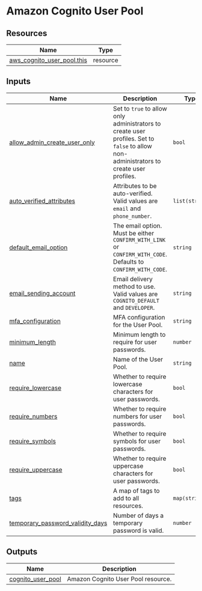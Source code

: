 # Amazon Cognito User Pool

## Resources

| Name | Type |
|------|------|
| [aws_cognito_user_pool.this](https://registry.terraform.io/providers/hashicorp/aws/latest/docs/resources/cognito_user_pool) | resource |

## Inputs

| Name | Description | Type | Default | Required |
|------|-------------|------|---------|:--------:|
| <a name="input_allow_admin_create_user_only"></a> [allow\_admin\_create\_user\_only](#input\_allow\_admin\_create\_user\_only) | Set to `true` to allow only administrators to create user profiles. Set to `false` to allow non-administrators to create user profiles. | `bool` | `true` | no |
| <a name="input_auto_verified_attributes"></a> [auto\_verified\_attributes](#input\_auto\_verified\_attributes) | Attributes to be auto-verified. Valid values are `email` and `phone_number`. | `list(string)` | `[]` | no |
| <a name="input_default_email_option"></a> [default\_email\_option](#input\_default\_email\_option) | The email option. Must be either `CONFIRM_WITH_LINK` or `CONFIRM_WITH_CODE`. Defaults to `CONFIRM_WITH_CODE`. | `string` | `"CONFIRM_WITH_CODE"` | no |
| <a name="input_email_sending_account"></a> [email\_sending\_account](#input\_email\_sending\_account) | Email delivery method to use. Valid values are `COGNITO_DEFAULT` and `DEVELOPER`. | `string` | `"COGNITO_DEFAULT"` | no |
| <a name="input_mfa_configuration"></a> [mfa\_configuration](#input\_mfa\_configuration) | MFA configuration for the User Pool. | `string` | `"OFF"` | no |
| <a name="input_minimum_length"></a> [minimum\_length](#input\_minimum\_length) | Minimum length to require for user passwords. | `number` | `16` | no |
| <a name="input_name"></a> [name](#input\_name) | Name of the User Pool. | `string` | n/a | yes |
| <a name="input_require_lowercase"></a> [require\_lowercase](#input\_require\_lowercase) | Whether to require lowercase characters for user passwords. | `bool` | `true` | no |
| <a name="input_require_numbers"></a> [require\_numbers](#input\_require\_numbers) | Whether to require numbers for user passwords. | `bool` | `true` | no |
| <a name="input_require_symbols"></a> [require\_symbols](#input\_require\_symbols) | Whether to require symbols for user passwords. | `bool` | `true` | no |
| <a name="input_require_uppercase"></a> [require\_uppercase](#input\_require\_uppercase) | Whether to require uppercase characters for user passwords. | `bool` | `true` | no |
| <a name="input_tags"></a> [tags](#input\_tags) | A map of tags to add to all resources. | `map(string)` | `{}` | no |
| <a name="input_temporary_password_validity_days"></a> [temporary\_password\_validity\_days](#input\_temporary\_password\_validity\_days) | Number of days a temporary password is valid. | `number` | `1` | no |

## Outputs

| Name | Description |
|------|-------------|
| <a name="output_cognito_user_pool"></a> [cognito\_user\_pool](#output\_cognito\_user\_pool) | Amazon Cognito User Pool resource. |
